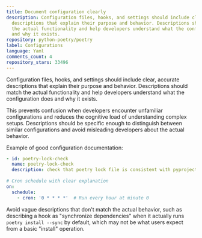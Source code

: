 ```yaml
---
title: Document configuration clearly
description: Configuration files, hooks, and settings should include clear, accurate
  descriptions that explain their purpose and behavior. Descriptions should match
  the actual functionality and help developers understand what the configuration does
  and why it exists.
repository: python-poetry/poetry
label: Configurations
language: Yaml
comments_count: 4
repository_stars: 33496
---
```


Configuration files, hooks, and settings should include clear, accurate descriptions that explain their purpose and behavior. Descriptions should match the actual functionality and help developers understand what the configuration does and why it exists.

This prevents confusion when developers encounter unfamiliar configurations and reduces the cognitive load of understanding complex setups. Descriptions should be specific enough to distinguish between similar configurations and avoid misleading developers about the actual behavior.

Example of good configuration documentation:
```yaml
- id: poetry-lock-check
  name: poetry-lock-check
  description: check that poetry lock file is consistent with pyproject.toml
  
# Cron schedule with clear explanation
on:
  schedule:
    - cron: '0 * * * *'  # Run every hour at minute 0
```

Avoid vague descriptions that don't match the actual behavior, such as describing a hook as "synchronize dependencies" when it actually runs `poetry install --sync` by default, which may not be what users expect from a basic "install" operation.